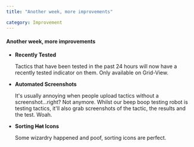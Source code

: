 ```yaml
---
title: "Another week, more improvements"

category: Improvement
---
```


#### Another week, more improvements



* **Recently Tested**

  Tactics that have been tested in the past 24 hours will now have a recently tested indicator on them. Only available on Grid-View.



* **Automated Screenshots**

  It's usually annoying when people upload tactics without a screenshot...right? Not anymore. Whilst our beep boop testing robot is testing tactics, it'll also grab screenshots of the tactic, the results and the test. Woah.



* **Sorting ~~Hat~~ Icons**

  Some wizardry happened and poof, sorting icons are perfect.

